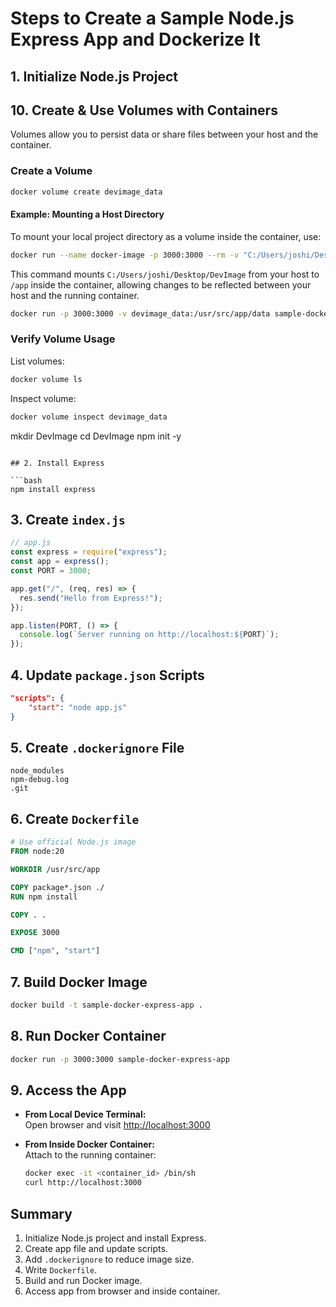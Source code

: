 # Steps to Create a Sample Node.js Express App and Dockerize It

## 1. Initialize Node.js Project


## 10. Create & Use Volumes with Containers

Volumes allow you to persist data or share files between your host and the container.

### Create a Volume

```bash
docker volume create devimage_data
```


#### Example: Mounting a Host Directory

To mount your local project directory as a volume inside the container, use:

```bash
docker run --name docker-image -p 3000:3000 --rm -v "C:/Users/joshi/Desktop/DevImage:/app" docker-first-image
```

This command mounts `C:/Users/joshi/Desktop/DevImage` from your host to `/app` inside the container, allowing changes to be reflected between your host and the running container.



```bash
docker run -p 3000:3000 -v devimage_data:/usr/src/app/data sample-docker-express-app
```

### Verify Volume Usage

List volumes:

```bash
docker volume ls
```

Inspect volume:

```bash
docker volume inspect devimage_data
```

mkdir DevImage
cd DevImage
npm init -y
```

## 2. Install Express

```bash
npm install express
```

## 3. Create `index.js`

```js
// app.js
const express = require("express");
const app = express();
const PORT = 3000;

app.get("/", (req, res) => {
  res.send("Hello from Express!");
});

app.listen(PORT, () => {
  console.log(`Server running on http://localhost:${PORT}`);
});
```

## 4. Update `package.json` Scripts

```json
"scripts": {
    "start": "node app.js"
}
```

## 5. Create `.dockerignore` File

```
node_modules
npm-debug.log
.git
```

## 6. Create `Dockerfile`

```Dockerfile
# Use official Node.js image
FROM node:20

WORKDIR /usr/src/app

COPY package*.json ./
RUN npm install

COPY . .

EXPOSE 3000

CMD ["npm", "start"]
```

## 7. Build Docker Image

```bash
docker build -t sample-docker-express-app .
```

## 8. Run Docker Container

```bash
docker run -p 3000:3000 sample-docker-express-app
```

## 9. Access the App

- **From Local Device Terminal:**  
   Open browser and visit [http://localhost:3000](http://localhost:3000)

- **From Inside Docker Container:**  
   Attach to the running container:
  ```bash
  docker exec -it <container_id> /bin/sh
  curl http://localhost:3000
  ```

## Summary

1. Initialize Node.js project and install Express.
2. Create app file and update scripts.
3. Add `.dockerignore` to reduce image size.
4. Write `Dockerfile`.
5. Build and run Docker image.
6. Access app from browser and inside container.
